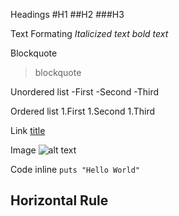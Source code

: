 Headings
#H1
##H2
###H3

Text Formating
*Italicized text*
*bold text*

Blockquote
>blockquote

Unordered list
-First
-Second
-Third

Ordered list
1.First
1.Second
1.Third

Link
[title](Https://www.example.com)

Image
![alt text](image.jpg)

Code inline
`puts "Hello World"`

Horizontal Rule
---





